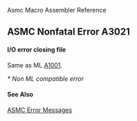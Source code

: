 Asmc Macro Assembler Reference

## ASMC Nonfatal Error A3021

#### I/O error closing file

Same as ML [A1001](A1001.md).

_* Non ML compatible error_

#### See Also

[ASMC Error Messages](readme.md)